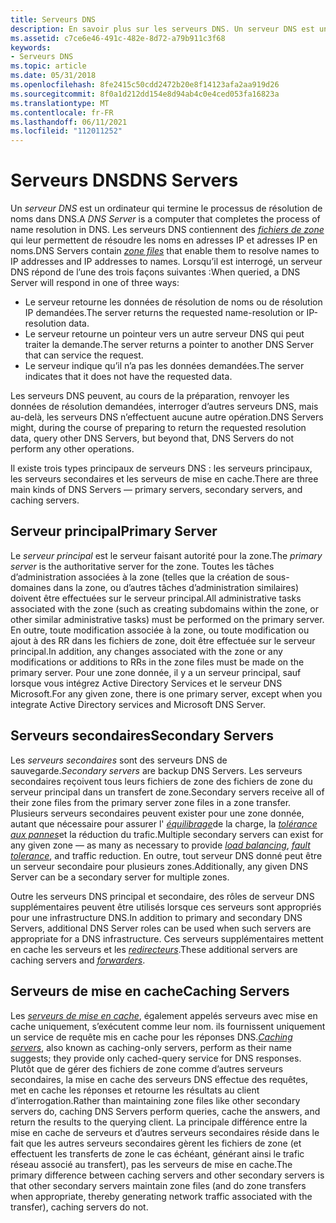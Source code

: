 ```yaml
---
title: Serveurs DNS
description: En savoir plus sur les serveurs DNS. Un serveur DNS est un ordinateur qui termine le processus de résolution de noms dans DNS.
ms.assetid: c7ce6e46-491c-482e-8d72-a79b911c3f68
keywords:
- Serveurs DNS
ms.topic: article
ms.date: 05/31/2018
ms.openlocfilehash: 8fe2415c50cdd2472b20e8f14123afa2aa919d26
ms.sourcegitcommit: 8f0a1d212dd154e8d94ab4c0e4ced053fa16823a
ms.translationtype: MT
ms.contentlocale: fr-FR
ms.lasthandoff: 06/11/2021
ms.locfileid: "112011252"
---
```

# <a name="dns-servers"></a><span data-ttu-id="36ddd-105">Serveurs DNS</span><span class="sxs-lookup"><span data-stu-id="36ddd-105">DNS Servers</span></span>

<span data-ttu-id="36ddd-106">Un *serveur DNS* est un ordinateur qui termine le processus de résolution de noms dans DNS.</span><span class="sxs-lookup"><span data-stu-id="36ddd-106">A *DNS Server* is a computer that completes the process of name resolution in DNS.</span></span> <span data-ttu-id="36ddd-107">Les serveurs DNS contiennent des [*fichiers de zone*](z-gly.md) qui leur permettent de résoudre les noms en adresses IP et adresses IP en noms.</span><span class="sxs-lookup"><span data-stu-id="36ddd-107">DNS Servers contain [*zone files*](z-gly.md) that enable them to resolve names to IP addresses and IP addresses to names.</span></span> <span data-ttu-id="36ddd-108">Lorsqu’il est interrogé, un serveur DNS répond de l’une des trois façons suivantes :</span><span class="sxs-lookup"><span data-stu-id="36ddd-108">When queried, a DNS Server will respond in one of three ways:</span></span>

-   <span data-ttu-id="36ddd-109">Le serveur retourne les données de résolution de noms ou de résolution IP demandées.</span><span class="sxs-lookup"><span data-stu-id="36ddd-109">The server returns the requested name-resolution or IP-resolution data.</span></span>
-   <span data-ttu-id="36ddd-110">Le serveur retourne un pointeur vers un autre serveur DNS qui peut traiter la demande.</span><span class="sxs-lookup"><span data-stu-id="36ddd-110">The server returns a pointer to another DNS Server that can service the request.</span></span>
-   <span data-ttu-id="36ddd-111">Le serveur indique qu’il n’a pas les données demandées.</span><span class="sxs-lookup"><span data-stu-id="36ddd-111">The server indicates that it does not have the requested data.</span></span>

<span data-ttu-id="36ddd-112">Les serveurs DNS peuvent, au cours de la préparation, renvoyer les données de résolution demandées, interroger d’autres serveurs DNS, mais au-delà, les serveurs DNS n’effectuent aucune autre opération.</span><span class="sxs-lookup"><span data-stu-id="36ddd-112">DNS Servers might, during the course of preparing to return the requested resolution data, query other DNS Servers, but beyond that, DNS Servers do not perform any other operations.</span></span>

<span data-ttu-id="36ddd-113">Il existe trois types principaux de serveurs DNS : les serveurs principaux, les serveurs secondaires et les serveurs de mise en cache.</span><span class="sxs-lookup"><span data-stu-id="36ddd-113">There are three main kinds of DNS Servers — primary servers, secondary servers, and caching servers.</span></span>

## <a name="primary-server"></a><span data-ttu-id="36ddd-114">Serveur principal</span><span class="sxs-lookup"><span data-stu-id="36ddd-114">Primary Server</span></span>

<span data-ttu-id="36ddd-115">Le *serveur principal* est le serveur faisant autorité pour la zone.</span><span class="sxs-lookup"><span data-stu-id="36ddd-115">The *primary server* is the authoritative server for the zone.</span></span> <span data-ttu-id="36ddd-116">Toutes les tâches d’administration associées à la zone (telles que la création de sous-domaines dans la zone, ou d’autres tâches d’administration similaires) doivent être effectuées sur le serveur principal.</span><span class="sxs-lookup"><span data-stu-id="36ddd-116">All administrative tasks associated with the zone (such as creating subdomains within the zone, or other similar administrative tasks) must be performed on the primary server.</span></span> <span data-ttu-id="36ddd-117">En outre, toute modification associée à la zone, ou toute modification ou ajout à des RR dans les fichiers de zone, doit être effectuée sur le serveur principal.</span><span class="sxs-lookup"><span data-stu-id="36ddd-117">In addition, any changes associated with the zone or any modifications or additions to RRs in the zone files must be made on the primary server.</span></span> <span data-ttu-id="36ddd-118">Pour une zone donnée, il y a un serveur principal, sauf lorsque vous intégrez Active Directory Services et le serveur DNS Microsoft.</span><span class="sxs-lookup"><span data-stu-id="36ddd-118">For any given zone, there is one primary server, except when you integrate Active Directory services and Microsoft DNS Server.</span></span>

## <a name="secondary-servers"></a><span data-ttu-id="36ddd-119">Serveurs secondaires</span><span class="sxs-lookup"><span data-stu-id="36ddd-119">Secondary Servers</span></span>

<span data-ttu-id="36ddd-120">Les *serveurs secondaires* sont des serveurs DNS de sauvegarde.</span><span class="sxs-lookup"><span data-stu-id="36ddd-120">*Secondary servers* are backup DNS Servers.</span></span> <span data-ttu-id="36ddd-121">Les serveurs secondaires reçoivent tous leurs fichiers de zone des fichiers de zone du serveur principal dans un transfert de zone.</span><span class="sxs-lookup"><span data-stu-id="36ddd-121">Secondary servers receive all of their zone files from the primary server zone files in a zone transfer.</span></span> <span data-ttu-id="36ddd-122">Plusieurs serveurs secondaires peuvent exister pour une zone donnée, autant que nécessaire pour assurer l' [*équilibrage*](l-gly.md)de la charge, la [*tolérance aux pannes*](f-gly.md)et la réduction du trafic.</span><span class="sxs-lookup"><span data-stu-id="36ddd-122">Multiple secondary servers can exist for any given zone — as many as necessary to provide [*load balancing*](l-gly.md), [*fault tolerance*](f-gly.md), and traffic reduction.</span></span> <span data-ttu-id="36ddd-123">En outre, tout serveur DNS donné peut être un serveur secondaire pour plusieurs zones.</span><span class="sxs-lookup"><span data-stu-id="36ddd-123">Additionally, any given DNS Server can be a secondary server for multiple zones.</span></span>

<span data-ttu-id="36ddd-124">Outre les serveurs DNS principal et secondaire, des rôles de serveur DNS supplémentaires peuvent être utilisés lorsque ces serveurs sont appropriés pour une infrastructure DNS.</span><span class="sxs-lookup"><span data-stu-id="36ddd-124">In addition to primary and secondary DNS Servers, additional DNS Server roles can be used when such servers are appropriate for a DNS infrastructure.</span></span> <span data-ttu-id="36ddd-125">Ces serveurs supplémentaires mettent en cache les serveurs et les [*redirecteurs*](f-gly.md).</span><span class="sxs-lookup"><span data-stu-id="36ddd-125">These additional servers are caching servers and [*forwarders*](f-gly.md).</span></span>

## <a name="caching-servers"></a><span data-ttu-id="36ddd-126">Serveurs de mise en cache</span><span class="sxs-lookup"><span data-stu-id="36ddd-126">Caching Servers</span></span>

<span data-ttu-id="36ddd-127">Les [*serveurs de mise en cache*](c-gly.md), également appelés serveurs avec mise en cache uniquement, s’exécutent comme leur nom. ils fournissent uniquement un service de requête mis en cache pour les réponses DNS.</span><span class="sxs-lookup"><span data-stu-id="36ddd-127">[*Caching servers*](c-gly.md), also known as caching-only servers, perform as their name suggests; they provide only cached-query service for DNS responses.</span></span> <span data-ttu-id="36ddd-128">Plutôt que de gérer des fichiers de zone comme d’autres serveurs secondaires, la mise en cache des serveurs DNS effectue des requêtes, met en cache les réponses et retourne les résultats au client d’interrogation.</span><span class="sxs-lookup"><span data-stu-id="36ddd-128">Rather than maintaining zone files like other secondary servers do, caching DNS Servers perform queries, cache the answers, and return the results to the querying client.</span></span> <span data-ttu-id="36ddd-129">La principale différence entre la mise en cache de serveurs et d’autres serveurs secondaires réside dans le fait que les autres serveurs secondaires gèrent les fichiers de zone (et effectuent les transferts de zone le cas échéant, générant ainsi le trafic réseau associé au transfert), pas les serveurs de mise en cache.</span><span class="sxs-lookup"><span data-stu-id="36ddd-129">The primary difference between caching servers and other secondary servers is that other secondary servers maintain zone files (and do zone transfers when appropriate, thereby generating network traffic associated with the transfer), caching servers do not.</span></span>

 

 




